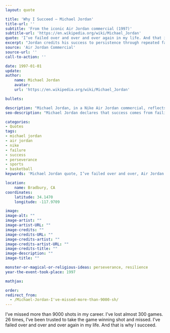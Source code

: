 ```yaml
---
layout: quote

title: 'Why I Succeed – Michael Jordan'
title-url: ''
subtitle: 'From the iconic Air Jordan commercial (1997)'
subtitle-url: 'https://en.wikipedia.org/wiki/Michael_Jordan'
quote: 'I’ve failed over and over and over again in my life. And that is why I succeed.'
excerpt: "Jordan credits his success to persistence through repeated failure."
source: 'Air Jordan Commercial'
source-url: ''
call-to-action: ''

date: 1997-01-01
update:
author:
    name: Michael Jordan
    avatar: 
    url: 'https://en.wikipedia.org/wiki/Michael_Jordan'

bullets:

description: "Michael Jordan, in a Nike Air Jordan commercial, reflects on his many missed shots and failures, explaining that perseverance through failure is the foundation of his success."
seo-description: "Michael Jordan declares that success comes from failing repeatedly and refusing to give up—failure fuels greatness."

categories:
- Quotes
tags:
- michael jordan
- air jordan
- nike
- failure
- success
- perseverance
- sports
- basketball
keywords: 'Michael Jordan quote, I’ve failed over and over, Air Jordan commercial, Nike ad 1997, failure and success, sports perseverance, Michael Jordan success'

location:
    name: Bradbury, CA
coordinates:
    latitude: 34.1470
    longitude: -117.9709

image:
image-alt: ""
image-artist: ""
image-artist-URL: ""
image-credits: ""
image-credits-URL: ""
image-credits-artist: ""
image-credits-artist-URL: ""
image-credits-title: ""
image-description: ""
image-title: ""

monster-or-magical-or-religious-ideas: perseverance, resilience
year-the-event-took-place: 1997

mathjax: 

order: 
redirect_from:
  - /Michael-Jordan-I've-missed-more-than-9000-sh/
---
```

I’ve missed more than 9000 shots in my career. I’ve lost almost 300 games. 26 times, I’ve been trusted to take the game winning shot and missed. I’ve failed over and over and over again in my life. And that is why I succeed.